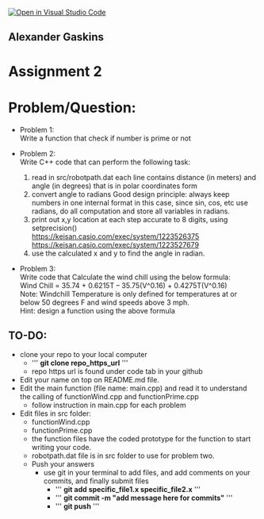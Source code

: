 [![Open in Visual Studio Code](https://classroom.github.com/assets/open-in-vscode-c66648af7eb3fe8bc4f294546bfd86ef473780cde1dea487d3c4ff354943c9ae.svg)](https://classroom.github.com/online_ide?assignment_repo_id=8471620&assignment_repo_type=AssignmentRepo)
## Alexander Gaskins 

# Assignment 2


# Problem/Question:
- Problem 1: \
  Write a function that check if number is prime or not


- Problem 2: \
  Write C++ code that can perform the following task: 
  1) read in src/robotpath.dat
    each line contains distance (in meters) and angle (in degrees) that is in polar coordinates form
  2) convert angle to radians
   Good design principle: always keep numbers in one internal format
   in this case, since sin, cos, etc use radians, do all computation
   and store all variables in radians.
  3) print out x,y location at each step accurate to 8 digits, using setprecision()\
  https://keisan.casio.com/exec/system/1223526375 \
  https://keisan.casio.com/exec/system/1223527679
  4) use the calculated x and y to find the angle in radian.
  

- Problem 3: \
  Write code that Calculate the wind chill using the below formula: \
  Wind Chill = 35.74 + 0.6215T – 35.75(V^0.16) + 0.4275T(V^0.16) \
  Note: Windchill Temperature is only defined for temperatures at or below 50 degrees F and wind speeds above 3 mph. \
  Hint: design a function using the above formula


## TO-DO:
  - clone your repo to your local computer
    - ''' <b>git clone repo_https_url</b> '''
    - repo https url is found under code tab in your github
  - Edit your name on top on README.md file.
  - Edit the main function (file name: main.cpp) and read it to understand the calling of functionWind.cpp and functionPrime.cpp
    - follow instruction in main.cpp for each problem 
  - Edit files in src folder:
      - functionWind.cpp
      - functionPrime.cpp
      - the function files have the coded prototype for the function to start writing your code.
      - robotpath.dat file is in src folder to use for problem two. 
      - Push your answers
        - use git in your terminal to add files, and add comments on your commits, and finally submit files
          - ''' <b>git add specific_file1.x specific_file2.x</b> '''
          - ''' <b>git commit -m "add message here for commits"</b> '''
          - ''' <b>git push</b> ''' 


